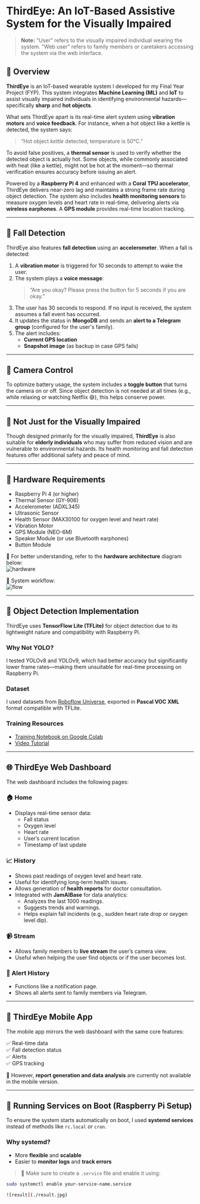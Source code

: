 # ThirdEye: An IoT-Based Assistive System for the Visually Impaired

> **Note:** "User" refers to the visually impaired individual wearing the system. "Web user" refers to family members or caretakers accessing the system via the web interface.

## 🧠 Overview

**ThirdEye** is an IoT-based wearable system I developed for my Final Year Project (FYP). This system integrates **Machine Learning (ML)** and **IoT** to assist visually impaired individuals in identifying environmental hazards—specifically **sharp** and **hot objects**.

What sets ThirdEye apart is its real-time alert system using **vibration motors** and **voice feedback**. For instance, when a hot object like a kettle is detected, the system says:

> “Hot object *kettle* detected, temperature is 50°C.”

To avoid false positives, a **thermal sensor** is used to verify whether the detected object is actually hot. Some objects, while commonly associated with heat (like a kettle), might not be hot at the moment—so thermal verification ensures accuracy before issuing an alert.

Powered by a **Raspberry Pi 4** and enhanced with a **Coral TPU accelerator**, ThirdEye delivers near-zero lag and maintains a strong frame rate during object detection. The system also includes **health monitoring sensors** to measure oxygen levels and heart rate in real-time, delivering alerts via **wireless earphones**. A **GPS module** provides real-time location tracking.

---

## 🚨 Fall Detection

ThirdEye also features **fall detection** using an **accelerometer**. When a fall is detected:

1. A **vibration motor** is triggered for 10 seconds to attempt to wake the user.
2. The system plays a **voice message**:  
   > “Are you okay? Please press the button for 5 seconds if you are okay.”
3. The user has 30 seconds to respond. If no input is received, the system assumes a fall event has occurred.
4. It updates the status in **MongoDB** and sends an **alert to a Telegram group** (configured for the user's family).
5. The alert includes:
   - **Current GPS location**
   - **Snapshot image** (as backup in case GPS fails)

---

## 🎥 Camera Control

To optimize battery usage, the system includes a **toggle button** that turns the camera on or off. Since object detection is not needed at all times (e.g., while relaxing or watching Netflix 😄), this helps conserve power.

---

## 👵 Not Just for the Visually Impaired

Though designed primarily for the visually impaired, **ThirdEye** is also suitable for **elderly individuals** who may suffer from reduced vision and are vulnerable to environmental hazards. Its health monitoring and fall detection features offer additional safety and peace of mind.

---

## 🧰 Hardware Requirements

- Raspberry Pi 4 (or higher)
- Thermal Sensor (GY-906)
- Accelerometer (ADXL345)
- Ultrasonic Sensor
- Health Sensor (MAX30100 for oxygen level and heart rate)
- Vibration Motor
- GPS Module (NEO-6M)
- Speaker Module (or use Bluetooth earphones)
- Button Module

🔧 For better understanding, refer to the **hardware architecture** diagram below:  
![hardware](./hardware.jpg)

🧭 System workflow:  
![flow](./flow.jpg)

---

## 🤖 Object Detection Implementation

ThirdEye uses **TensorFlow Lite (TFLite)** for object detection due to its lightweight nature and compatibility with Raspberry Pi.

### Why Not YOLO?

I tested YOLOv8 and YOLOv9, which had better accuracy but significantly lower frame rates—making them unsuitable for real-time processing on Raspberry Pi.

### Dataset

I used datasets from [Roboflow Universe](https://universe.roboflow.com/), exported in **Pascal VOC XML** format compatible with TFLite.

### Training Resources

- [Training Notebook on Google Colab](https://colab.research.google.com/github/EdjeElectronics/TensorFlow-Lite-Object-Detection-on-Android-and-Raspberry-Pi/blob/master/Train_TFLite2_Object_Detction_Model.ipynb)
- [Video Tutorial](https://www.youtube.com/watch?v=XZ7FYAMCc4M)

---

## 🌐 ThirdEye Web Dashboard

The web dashboard includes the following pages:

### 🏠 Home

- Displays real-time sensor data:
  - Fall status
  - Oxygen level
  - Heart rate
  - User’s current location
  - Timestamp of last update

### 📈 History

- Shows past readings of oxygen level and heart rate.
- Useful for identifying long-term health issues.
- Allows generation of **health reports** for doctor consultation.
- Integrated with **JamAIBase** for data analytics:
  - Analyzes the last 1000 readings.
  - Suggests trends and warnings.
  - Helps explain fall incidents (e.g., sudden heart rate drop or oxygen level dip).

### 📹 Stream

- Allows family members to **live stream** the user’s camera view.
- Useful when helping the user find objects or if the user becomes lost.

### 🔔 Alert History

- Functions like a notification page.
- Shows all alerts sent to family members via Telegram.

---

## 📱 ThirdEye Mobile App

The mobile app mirrors the web dashboard with the same core features:

✅ Real-time data  
✅ Fall detection status  
✅ Alerts  
✅ GPS tracking  

🔻 However, **report generation and data analysis** are currently not available in the mobile version.

---

## 🔄 Running Services on Boot (Raspberry Pi Setup)

To ensure the system starts automatically on boot, I used **systemd services** instead of methods like `rc.local` or `cron`.

### Why systemd?

- More **flexible** and **scalable**
- Easier to **monitor logs** and **track errors**

> 📌 Make sure to create a `.service` file and enable it using:
```bash
sudo systemctl enable your-service-name.service

![result](./result.jpg)

